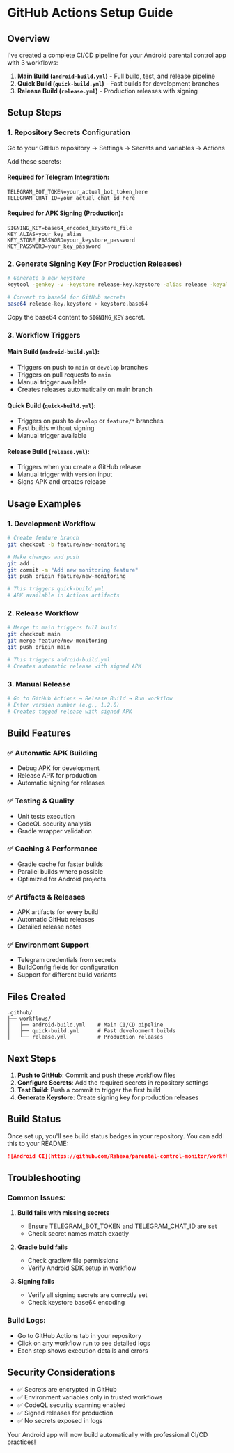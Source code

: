 # GitHub Actions Setup Guide

## Overview
I've created a complete CI/CD pipeline for your Android parental control app with 3 workflows:

1. **Main Build (`android-build.yml`)** - Full build, test, and release pipeline
2. **Quick Build (`quick-build.yml`)** - Fast builds for development branches
3. **Release Build (`release.yml`)** - Production releases with signing

## Setup Steps

### 1. Repository Secrets Configuration

Go to your GitHub repository → Settings → Secrets and variables → Actions

Add these secrets:

#### Required for Telegram Integration:
```
TELEGRAM_BOT_TOKEN=your_actual_bot_token_here
TELEGRAM_CHAT_ID=your_actual_chat_id_here
```

#### Required for APK Signing (Production):
```
SIGNING_KEY=base64_encoded_keystore_file
KEY_ALIAS=your_key_alias
KEY_STORE_PASSWORD=your_keystore_password
KEY_PASSWORD=your_key_password
```

### 2. Generate Signing Key (For Production Releases)

```bash
# Generate a new keystore
keytool -genkey -v -keystore release-key.keystore -alias release -keyalg RSA -keysize 2048 -validity 10000

# Convert to base64 for GitHub secrets
base64 release-key.keystore > keystore.base64
```

Copy the base64 content to `SIGNING_KEY` secret.

### 3. Workflow Triggers

#### Main Build (`android-build.yml`):
- Triggers on push to `main` or `develop` branches
- Triggers on pull requests to `main`
- Manual trigger available
- Creates releases automatically on main branch

#### Quick Build (`quick-build.yml`):
- Triggers on push to `develop` or `feature/*` branches
- Fast builds without signing
- Manual trigger available

#### Release Build (`release.yml`):
- Triggers when you create a GitHub release
- Manual trigger with version input
- Signs APK and creates release

## Usage Examples

### 1. Development Workflow
```bash
# Create feature branch
git checkout -b feature/new-monitoring

# Make changes and push
git add .
git commit -m "Add new monitoring feature"
git push origin feature/new-monitoring

# This triggers quick-build.yml
# APK available in Actions artifacts
```

### 2. Release Workflow
```bash
# Merge to main triggers full build
git checkout main
git merge feature/new-monitoring
git push origin main

# This triggers android-build.yml
# Creates automatic release with signed APK
```

### 3. Manual Release
```bash
# Go to GitHub Actions → Release Build → Run workflow
# Enter version number (e.g., 1.2.0)
# Creates tagged release with signed APK
```

## Build Features

### ✅ Automatic APK Building
- Debug APK for development
- Release APK for production
- Automatic signing for releases

### ✅ Testing & Quality
- Unit tests execution
- CodeQL security analysis
- Gradle wrapper validation

### ✅ Caching & Performance
- Gradle cache for faster builds
- Parallel builds where possible
- Optimized for Android projects

### ✅ Artifacts & Releases
- APK artifacts for every build
- Automatic GitHub releases
- Detailed release notes

### ✅ Environment Support
- Telegram credentials from secrets
- BuildConfig fields for configuration
- Support for different build variants

## Files Created

```
.github/
├── workflows/
│   ├── android-build.yml    # Main CI/CD pipeline
│   ├── quick-build.yml      # Fast development builds
│   └── release.yml          # Production releases
```

## Next Steps

1. **Push to GitHub**: Commit and push these workflow files
2. **Configure Secrets**: Add the required secrets in repository settings
3. **Test Build**: Push a commit to trigger the first build
4. **Generate Keystore**: Create signing key for production releases

## Build Status

Once set up, you'll see build status badges in your repository. You can add this to your README:

```markdown
![Android CI](https://github.com/Rahexa/parental-control-monitor/workflows/Android%20CI%2FCD/badge.svg)
```

## Troubleshooting

### Common Issues:

1. **Build fails with missing secrets**
   - Ensure TELEGRAM_BOT_TOKEN and TELEGRAM_CHAT_ID are set
   - Check secret names match exactly

2. **Gradle build fails**
   - Check gradlew file permissions
   - Verify Android SDK setup in workflow

3. **Signing fails**
   - Verify all signing secrets are correctly set
   - Check keystore base64 encoding

### Build Logs:
- Go to GitHub Actions tab in your repository
- Click on any workflow run to see detailed logs
- Each step shows execution details and errors

## Security Considerations

- ✅ Secrets are encrypted in GitHub
- ✅ Environment variables only in trusted workflows
- ✅ CodeQL security scanning enabled
- ✅ Signed releases for production
- ✅ No secrets exposed in logs

Your Android app will now build automatically with professional CI/CD practices!
